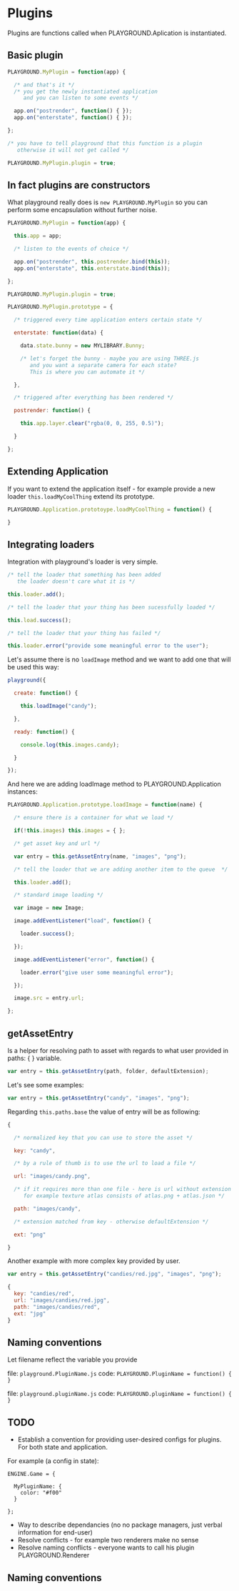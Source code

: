 # Plugins

Plugins are functions called when PLAYGROUND.Aplication is instantiated.

## Basic plugin

```javascript
PLAYGROUND.MyPlugin = function(app) {

  /* and that's it */
  /* you get the newly instantiated application
     and you can listen to some events */

  app.on("postrender", function() { });
  app.on("enterstate", function() { });

};

/* you have to tell playground that this function is a plugin
   otherwise it will not get called */

PLAYGROUND.MyPlugin.plugin = true;
```

## In fact plugins are constructors

What playground really does is `new PLAYGROUND.MyPlugin` so you can perform some encapsulation without further noise.

```javascript
PLAYGROUND.MyPlugin = function(app) {

  this.app = app;

  /* listen to the events of choice */

  app.on("postrender", this.postrender.bind(this));
  app.on("enterstate", this.enterstate.bind(this));

};

PLAYGROUND.MyPlugin.plugin = true;

PLAYGROUND.MyPlugin.prototype = {

  /* triggered every time application enters certain state */

  enterstate: function(data) {

    data.state.bunny = new MYLIBRARY.Bunny;

    /* let's forget the bunny - maybe you are using THREE.js
       and you want a separate camera for each state?
       This is where you can automate it */

  },

  /* triggered after everything has been rendered */

  postrender: function() {

    this.app.layer.clear("rgba(0, 0, 255, 0.5)");

  }

};
```

## Extending Application

If you want to extend the application itself - for example provide a new loader `this.loadMyCoolThing` extend its prototype.

```javascript
PLAYGROUND.Application.prototoype.loadMyCoolThing = function() {

}
```

## Integrating loaders

Integration with playground's loader is very simple.

```javascript
/* tell the loader that something has been added
   the loader doesn't care what it is */

this.loader.add();

/* tell the loader that your thing has been sucessfully loaded */

this.load.success();

/* tell the loader that your thing has failed */

this.loader.error("provide some meaningful error to the user");
```

Let's assume there is no `loadImage` method and we want to add one that will be used this way:

```javascript
playground({

  create: function() {

    this.loadImage("candy");

  },

  ready: function() {

    console.log(this.images.candy);

  }

});
```

And here we are adding loadImage method to PLAYGROUND.Application instances:

```javascript
PLAYGROUND.Application.prototype.loadImage = function(name) {

  /* ensure there is a container for what we load */

  if(!this.images) this.images = { };

  /* get asset key and url */

  var entry = this.getAssetEntry(name, "images", "png");

  /* tell the loader that we are adding another item to the queue  */

  this.loader.add();

  /* standard image loading */

  var image = new Image;

  image.addEventListener("load", function() {

    loader.success();

  });

  image.addEventListener("error", function() {

    loader.error("give user some meaningful error");

  });

  image.src = entry.url;

};
```

## getAssetEntry

Is a helper for resolving path to asset with regards to what user provided in paths: { } variable.

```javascript
var entry = this.getAssetEntry(path, folder, defaultExtension);
```

Let's see some examples:

```javascript
var entry = this.getAssetEntry("candy", "images", "png");
```

Regarding `this.paths.base` the value of entry will be as following:

```javascript
{

  /* normalized key that you can use to store the asset */

  key: "candy",

  /* by a rule of thumb is to use the url to load a file */

  url: "images/candy.png",

  /* if it requires more than one file - here is url without extension
     for example texture atlas consists of atlas.png + atlas.json */

  path: "images/candy",

  /* extension matched from key - otherwise defaultExtension */

  ext: "png"

}
```

Another example with more complex key provided by user.

```javascript
var entry = this.getAssetEntry("candies/red.jpg", "images", "png");
```

```javascript
{
  key: "candies/red",
  url: "images/candies/red.jpg",
  path: "images/candies/red",
  ext: "jpg"
}
```

## Naming conventions

Let filename reflect the variable you provide

file: `playground.PluginName.js`
code: `PLAYGROUND.PluginName = function() { }`

file: `playground.pluginName.js`
code: `PLAYGROUND.pluginName = function() { }`

## TODO

* Establish a convention for providing user-desired configs for plugins. For both state and application.

For example (a config in state):

```
ENGINE.Game = {

  MyPluginName: {
    color: "#f00"
  }

};
```

* Way to describe dependancies (no no package managers, just verbal information for end-user)
* Resolve conflicts - for example two renderers make no sense
* Resolve naming conflicts - everyone wants to call his plugin PLAYGROUND.Renderer
## Naming conventions

